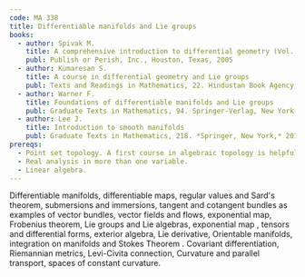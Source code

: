 ```yaml
---
code: MA 338
title: Differentiable manifolds and Lie groups
books:
  - author: Spivak M.
    title: A comprehensive introduction to differential geometry (Vol. 1) (3rd Ed.)    
    publ: Publish or Perish, Inc., Houston, Texas, 2005
  - author: Kumaresan S. 
    title: A course in differential geometry and Lie groups
    publ: Texts and Readings in Mathematics, 22. Hindustan Book Agency, New Delhi, 2002
  - author: Warner F. 
    title: Foundations of differentiable manifolds and Lie groups
    publ: Graduate Texts in Mathematics, 94. Springer-Verlag, New York-Berlin, 1983
  - author: Lee J. 
    title: Introduction to smooth manifolds
    publ: Graduate Texts in Mathematics, 218. *Springer, New York,* 2013
prereqs:
  - Point set topology. A first course in algebraic topology is helpful but not necessary.
  - Real analysis in more than one variable.
  - Linear algebra.
---
```


Differentiable manifolds, differentiable maps, regular values and Sard's theorem, submersions and immersions, tangent and cotangent bundles as examples of vector bundles, vector fields and flows, exponential map, Frobenius theorem, Lie groups and Lie algebras, exponential map , tensors and differential forms, exterior algebra, Lie derivative, Orientable manifolds, integration on manifolds and
Stokes Theorem . Covariant differentiation, Riemannian metrics, Levi-Civita connection, Curvature and parallel transport, spaces of constant curvature.

